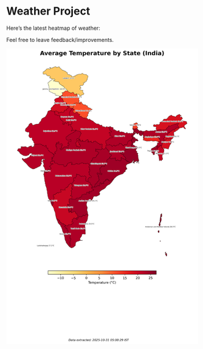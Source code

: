 # Weather Project

Here’s the latest heatmap of weather:

Feel free to leave feedback/improvements.

![India Heatmap](docs/assets/india_heatmap.png?v=03F517)
